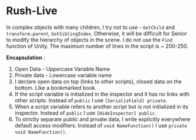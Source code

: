 # Rush-Live

In complex objects with many children, I try not to use - `GetChild` and `transform.parent`, `GetSiblingIndex`. 
Otherwise, it will be difficult for Senior to modify the hierarchy of objects in the scene.
I do not use the `Find` function of Unity.
The maximum number of lines in the script is ~ 200-250.

**Encapsulation** :
1) Open Data - Uppercase Variable Name
2) Private data - Lowercase variable name
3) I declare open data on top (links to other scripts), closed data on the bottom. Like a bookmarked book.
4) If the script variable is initialized in the inspector and it has no links with other scripts. 
Instead of `public` I use `[SerializField] private`.
5) When a script variable refers to another script but is not initialized in its inspector.
Instead of `public` I use `[HideInspector] public`.
6) To strictly separate public and private data, I write explicitly everywhere default access modifiers.
Instead of `void NameFunction()` I use `private void NameFunction()`.
